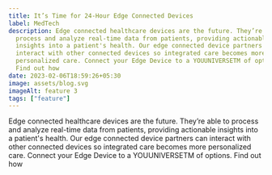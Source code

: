 ```yaml
---
title: It’s Time for 24-Hour Edge Connected Devices
label: MedTech
description: Edge connected healthcare devices are the future. They’re able to
  process and analyze real-time data from patients, providing actionable
  insights into a patient's health. Our edge connected device partners can
  interact with other connected devices so integrated care becomes more
  personalized care. Connect your Edge Device to a YOUUNIVERSETM of options.
  Find out how
date: 2023-02-06T18:59:26+05:30
image: assets/blog.svg
imageAlt: feature 3
tags: ["feature"]
---
```

Edge connected healthcare devices are the future. They’re able to process and analyze real-time data from patients, providing actionable insights into a patient's health. Our edge connected device partners can interact with other connected devices so integrated care becomes more personalized care. Connect your Edge Device to a YOUUNIVERSETM of options. Find out how